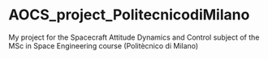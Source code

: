 # AOCS_project_PolitecnicodiMilano
My project for the Spacecraft Attitude Dynamics and Control subject of the MSc in Space Engineering course (Politècnico di Milano)
